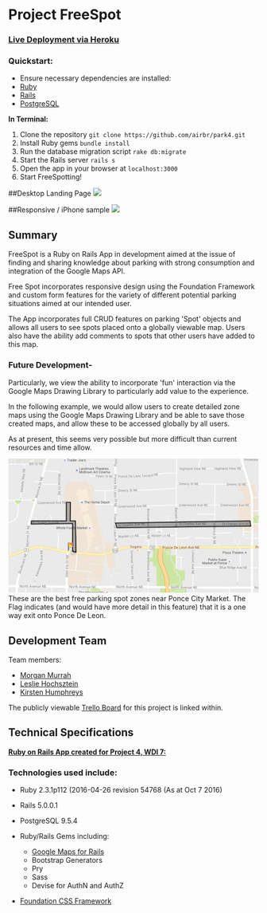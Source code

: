 # Project FreeSpot
### [Live Deployment via Heroku](https://freespot.herokuapp.com/)

### Quickstart:

* Ensure necessary dependencies are installed:
 * [Ruby](https://www.tutorialspoint.com/ruby-on-rails/rails-installation.htm)
 * [Rails](https://www.tutorialspoint.com/ruby-on-rails/rails-installation.htm)
 * [PostgreSQL](https://www.tutorialspoint.com/ruby-on-rails/rails-installation.htm)

**In Terminal:**

 1. Clone the repository `git clone https://github.com/airbr/park4.git`
 2. Install Ruby gems `bundle install`
 3. Run the database migration script `rake db:migrate`
 4. Start the Rails server `rails s`
 5. Open the app in your browser at `localhost:3000`
 6. Start FreeSpotting!

 ##Desktop Landing Page
![](http://i.imgur.com/qddjLad.png)

##Responsive / iPhone sample
![](http://i.imgur.com/MlloCuV.png?1)

## Summary

FreeSpot is a Ruby on Rails App in development aimed at the issue of finding and sharing knowledge about parking with strong consumption and integration of the Google Maps API. 

Free Spot incorporates responsive design using the Foundation Framework and custom form features for the variety of different potential parking situations aimed at our intended user.

The App incorporates full CRUD features on parking 'Spot' objects and allows all users to see spots placed onto a globally viewable map. Users also have the ability add comments to spots that other users have added to this map.

### Future Development- 

Particularly, we view the ability to incorporate 'fun' interaction via the Google Maps Drawing Library to particularly add value to the experience. 

In the following example, we would allow users to create detailed zone maps using the Google Maps Drawing Library and be able to save those created maps, and allow these to be accessed globally by all users.

As at present, this seems very possible but more difficult than current resources and time allow.

![](example-drawinglibrary-UI.png)
These are the best free parking spot zones near Ponce City Market. The Flag indicates (and would have more detail in this feature) that it is a one way exit onto Ponce De Leon. 


## Development Team


Team members:

* [Morgan Murrah](https://github.com/airbr)
* [Leslie Hochsztein](https://github.com/lhochsz)
* [Kirsten Humphreys](https://github.com/kirstenhumphreys)

The publicly viewable [Trello Board](https://trello.com/b/O3ZXyAv8/project4-railsapi) for this project is linked within.



## Technical Specifications

[**Ruby on Rails App created for Project 4, WDI 7:**](https://github.com/ATL-WDI-Curriculum/projects/blob/master/project4.md)

### Technologies used include:

* Ruby 2.3.1p112 (2016-04-26 revision 54768 (As at Oct 7 2016)
* Rails 5.0.0.1
* PostgreSQL 9.5.4

* Ruby/Rails Gems including:
	* [Google Maps for Rails](https://github.com/apneadiving/Google-Maps-for-Rails)
	* Bootstrap Generators
	* Pry
	* Sass
  * Devise for AuthN and AuthZ

* [Foundation CSS Framework](http://foundation.zurb.com/)
